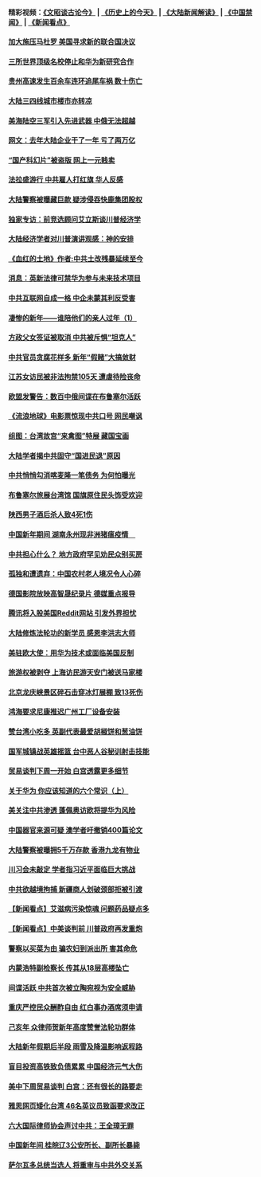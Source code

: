 #### 精彩视频：[《文昭谈古论今》](http://45.76.195.252/wenzhao) | [《历史上的今天》](http://45.76.195.252/today-in-history) | [《大陆新闻解读》](http://45.76.195.252/ntdtv-comedy) | [《中国禁闻》](http://45.76.195.252/ntdtv-news) | [《新闻看点》](http://45.76.195.252/news-insight) 


#### [加大施压马杜罗 美国寻求新的联合国决议](../pages/nsc413/n11035619.md?t=02101231) 

#### [三所世界顶级名校停止和华为新研究合作](../pages/nsc413/n11034829.md?t=02101231) 

#### [贵州高速发生百余车连环追尾车祸 数十伤亡](../pages/nsc413/n11035357.md?t=02101231) 

#### [大陆三四线城市楼市亦转凉](../pages/nsc413/n11035261.md?t=02101231) 

#### [美海陆空三军引入先进武器 中俄无法超越](../pages/nsc413/n11019720.md?t=02101231) 

#### [网文：去年大陆企业干了一年 亏了两万亿](../pages/nsc413/n11035104.md?t=02101231) 

#### [“国产科幻片”被盗版 网上一元贱卖](../pages/nsc413/n11035079.md?t=02101231) 

#### [法拉盛游行 中共雇人打红旗 华人反感](../pages/nsc413/n11035206.md?t=02101231) 

#### [大陆警察被曝藏巨款 疑涉侵吞快鹿集团股权](../pages/nsc413/n11035050.md?t=02101231) 

#### [独家专访：前竞选顾问艾立斯谈川普经济学](../pages/nsc413/n11034992.md?t=02101231) 

#### [大陆经济学者对川普演讲观感：神的安排](../pages/nsc413/n11034989.md?t=02101231) 

#### [《血红的土地》作者:中共土改残暴延续至今](../pages/nsc413/n11034781.md?t=02101231) 

#### [消息：英新法律可禁华为参与未来技术项目](../pages/nsc413/n11034647.md?t=02101231) 

#### [中共互联网自成一格 中企未蒙其利反受害](../pages/nsc413/n11034725.md?t=02101231) 

#### [凄惨的新年——谁陪他们的亲人过年（1）](../pages/nsc413/n11032494.md?t=02101231) 

#### [方政父女签证被取消 中共被斥惧“坦克人”](../pages/nsc413/n11034628.md?t=02101231) 

#### [中共官员贪腐花样多 新年“假赌”大搞敛财](../pages/nsc413/n11034557.md?t=02101231) 

#### [江苏女访民被非法拘禁105天 遭虐待险丧命](../pages/nsc413/n11034450.md?t=02101231) 

#### [欧盟发警告：数百中俄间谍在布鲁塞尔活跃](../pages/nsc413/n11034561.md?t=02101231) 

#### [《流浪地球》电影票惊现中共口号 网民嘲讽](../pages/nsc413/n11033589.md?t=02101231) 

#### [组图：台湾故宫“来禽图”特展 藏国宝画](../pages/nsc413/n11034389.md?t=02101231) 

#### [大陆学者揭中共固守“国进民退”原因](../pages/nsc413/n11033893.md?t=02101231) 

#### [中共悄悄勾消喀麦隆一笔债务 为何怕曝光](../pages/nsc413/n11029114.md?t=02101231) 


#### [布鲁塞尔旅展台湾馆 国旗原住民头饰受欢迎](../pages/nsc413/n11034097.md?t=02101231) 

#### [陕西男子酒后杀人致4死1伤](../pages/nsc413/n11033969.md?t=02101231) 

#### [中国新年期间 湖南永州现非洲猪瘟疫情　](../pages/nsc413/n11034014.md?t=02101231) 

#### [中共担心什么？ 地方政府罕见劝民众别买房](../pages/nsc413/n11033827.md?t=02101231) 

#### [孤独和遭遗弃：中国农村老人境况令人心碎](../pages/nsc413/n11033322.md?t=02101231) 

#### [德国影院放映高智晟纪录片 德媒重点报导](../pages/nsc413/n11033624.md?t=02101231) 

#### [腾讯将入股美国Reddit网站 引发外界担忧](../pages/nsc413/n11033604.md?t=02101231) 

#### [大陆修炼法轮功的新学员 感恩李洪志大师](../pages/nsc413/n11030592.md?t=02101231) 

#### [美驻欧大使：用华为技术或面临美国反制](../pages/nsc413/n11033036.md?t=02101231) 

#### [旅游权被剥夺 上海访民游天安门被送马家楼](../pages/nsc413/n11033625.md?t=02101231) 

#### [北京龙庆峡景区碎石击穿冰灯展棚 致13死伤](../pages/nsc413/n11033557.md?t=02101231) 

#### [鸿海要求尼康推迟广州工厂设备安装](../pages/nsc413/n11033581.md?t=02101231) 

#### [赞台湾小吃多 英副代表最爱胡椒饼和葱油饼](../pages/nsc413/n11033540.md?t=02101231) 

#### [国军城镇战英雄摇篮 台中恶人谷秘训射击技能](../pages/nsc413/n11033523.md?t=02101231) 

#### [贸易谈判下周一开始 白宫透露更多细节](../pages/nsc413/n11033359.md?t=02101231) 

#### [关于华为 你应该知道的六个常识（上）](../pages/nsc413/n11032957.md?t=02101231) 

#### [美关注中共渗透 蓬佩奥访欧将提华为风险](../pages/nsc413/n11032871.md?t=02101231) 

#### [中国器官来源可疑 澳学者吁撤销400篇论文](../pages/nsc413/n11032256.md?t=02101231) 

#### [大陆警察被曝拥5千万存款 香港九龙有物业](../pages/nsc413/n11033135.md?t=02101231) 

#### [川习会未敲定 学者指习近平面临巨大挑战](../pages/nsc413/n11032752.md?t=02101231) 

#### [中共欲越境拘捕 新疆商人划破颈部拒被引渡](../pages/nsc413/n11032947.md?t=02101231) 

#### [【新闻看点】艾滋病污染惊魂 问题药品疑点多](../pages/nsc413/n11032809.md?t=02101231) 

#### [【新闻看点】中美谈判前 川普政府再发重炮](../pages/nsc413/n11032676.md?t=02101231) 

#### [警察以买菜为由 骗农妇到派出所 害其命危](../pages/nsc413/n11032835.md?t=02101231) 

#### [内蒙浩特副检察长 传其从18层高楼坠亡](../pages/nsc413/n11032731.md?t=02101231) 

#### [间谍活跃 中共首次被立陶宛视为安全威胁](../pages/nsc413/n11032894.md?t=02101231) 

#### [重庆严控民众酬酢自由 红白事办酒席须申请](../pages/nsc413/n11032890.md?t=02101231) 

#### [己亥年 众律师贺新年高度赞誉法轮功群体](../pages/nsc413/n11031426.md?t=02101231) 

#### [大陆新年假期后半段 雨雪及降温影响返程路](../pages/nsc413/n11032700.md?t=02101231) 

#### [盲目投资高铁致负债累累 中国经济元气大伤](../pages/nsc413/n11032528.md?t=02101231) 

#### [美中下周贸易谈判 白宫：还有很长的路要走](../pages/nsc413/n11032579.md?t=02101231) 

#### [雅思网页矮化台湾 46名英议员致函要求改正](../pages/nsc413/n11032619.md?t=02101231) 

#### [六大国际律师协会声讨中共：王全璋无罪](../pages/nsc413/n11032531.md?t=02101231) 

#### [中国新年间 桂皖辽3公安所长、副所长暴毙](../pages/nsc413/n11032348.md?t=02101231) 

#### [萨尔瓦多总统当选人 将重审与中共外交关系](../pages/nsc413/n11032507.md?t=02101231) 

